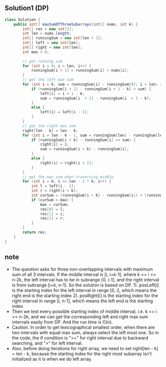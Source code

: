 ## Solution1 (DP)
``` java
class Solution {
    public int[] maxSumOfThreeSubarrays(int[] nums, int k) {
        int[] res = new int[3];
        int len = nums.length;
        int[] runningSum = new int[len + 1];
        int[] left = new int[len];
        int[] right = new int[len];
        int max = 0;
        
        // get running sum
        for (int i = 0; i < len; i++) {
            runningSum[i + 1] = runningSum[i] + nums[i];
        }
        // get the left max sum
        for (int i = k, sum = runningSum[i] - runningSum[0]; i < len; i++) {
            if (runningSum[i + 1] - runningSum[i + 1 - k] > sum) {
                left[i] = i + 1 - k;
                sum = runningSum[i  + 1] - runningSum[i  + 1 - k];
            }
            else {
                left[i] = left[i - 1];
            }
        }
        // get the right max sum
        right[len - k] = len - k;
        for (int i = len - k - 1, sum = runningSum[len] - runningSum[len - k]; i >= 0; i--) {
            if (runningSum[i + k] - runningSum[i] >= sum) {
                right[i] = i;
                sum = runningSum[i + k] - runningSum[i];
            }
            else {
                right[i] = right[i + 1];
            }
        }
        // get the max sum when traversing middle
        for (int i = k; i <= len - 2 * k; i++) {
            int l = left[i - 1];
            int r = right[i + k];
            int curSum = (runningSum[i + k] - runningSum[i]) + (runningSum[l + k] - runningSum[l]) + (runningSum[r + k] - runningSum[r]);
            if (curSum > max) {
                max = curSum;
                res[0] = l;
                res[1] = i;
                res[2] = r;
            }
        }
        return res;
    }
}
```

## note
* The question asks for three non-overlapping intervals with maximum sum of all 3 intervals. If the middle interval 
is [i, i+k-1], where k <= i <= n-2k, the left interval has to be in subrange [0, i-1], and the right interval is from 
subrange [i+k, n-1]. So the solution is based on DP.
1). posLeft[i] is the starting index for the left interval in range [0, i], which means the right end is the starting index
2). posRight[i] is the starting index for the right interval in range [i, n-1], which means the left end is the starting index
* Then we test every possible starting index of middle interval, i.e. k <= i <= n-2k, and we can get the corresponding 
left and right max sum intervals easily from DP. And the run time is O(n).
* Caution. In order to get lexicographical smallest order, when there are two intervals with equal max sum, always select 
the left most one. So in the code, the if condition is ">=" for right interval due to backward searching, and ">" 
for left interval.
* Also, before doing iterations for right array, we need to set right[len - k] = len - k, because the starting index for the 
right most subarray isn't initialized as it is when we do left array.
